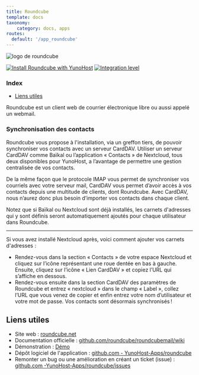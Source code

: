 ```yaml
---
title: Roundcube
template: docs
taxonomy:
    category: docs, apps
routes:
  default: '/app_roundcube'
---
```


![logo de roundcube](image://roundcube_logo.svg?height=80)

[![Install Roundcube with YunoHost](https://install-app.yunohost.org/install-with-yunohost.png)](https://install-app.yunohost.org/?app=roundcube) [![Integration level](https://dash.yunohost.org/integration/roundcube.svg)](https://dash.yunohost.org/appci/app/roundcube)

### Index

- [Liens utiles](#liens-utiles)

Roundcube est un client web de courrier électronique libre ou aussi appelé un webmail.

### Synchronisation des contacts

Roundcube vous propose à l'installation, via un greffon tiers, de pouvoir synchroniser vos contacts avec un serveur CardDAV. Utiliser un serveur CardDAV comme Baïkal ou l’application « Contacts » de Nextcloud, tous deux disponibles pour YunoHost, a l’avantage de permettre une gestion centralisée de vos contacts.

De la même façon que le protocole IMAP vous permet de synchroniser vos courriels avec votre serveur mail, CardDAV vous permet d’avoir accès à vos contacts depuis une multitude de clients, dont Roundcube. Avec CardDAV, nous n’aurez donc plus besoin d’importer vos contacts dans chaque client.

Notez que si Baïkal ou Nextcloud sont déjà installés, les carnets d'adresses qui y sont définis seront automatiquement ajoutés pour chaque utilisateur dans Roundcube.

----

Si vous avez installé Nextcloud après, voici comment ajouter vos carnets d'adresses :

* Rendez-vous dans la section « Contacts » de votre espace Nextcloud et cliquez sur l’icône représentant une roue dentée en bas à gauche. Ensuite, cliquez sur l’icône « Lien CardDAV » et copiez l’URL qui s’affiche en dessous.
* Rendez-vous ensuite dans la section CardDAV des paramètres de Roundcube et entrez « nextcloud » dans le champ « Label », collez l’URL que vous venez de copier et enfin entrez votre nom d’utilisateur et votre mot de passe. Vos contacts sont désormais synchronisés !

## Liens utiles

+ Site web : [roundcube.net](https://roundcube.net/)
+ Documentation officielle : [github.com/roundcube/roundcubemail/wiki](https://github.com/roundcube/roundcubemail/wiki)
+ Démonstration : [Démo](https://demo.yunohost.org/webmail/)
+ Dépôt logiciel de l'application : [github.com - YunoHost-Apps/roundcube](https://github.com/YunoHost-Apps/roundcube_ynh)
+ Remonter un bug ou une amélioration en créant un ticket (issue) : [github.com -YunoHost-Apps/roundcube/issues](https://github.com/YunoHost-Apps/roundcube_ynh/issues)

